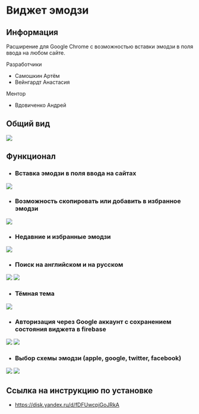 # Виджет эмодзи

## Информация

Расширение для Google Chrome с возможностью вставки эмодзи в поля ввода на любом сайте.

Разработчики

- Самошкин Артём
- Вейнгардт Анастасия

Ментор

- Вдовиченко Андрей

## Общий вид

![](readme_images/img_light.png)

## Функционал

- ### Вставка эмодзи в поля ввода на сайтах

![](readme_images/img_insert.png)

- ### Возможность скопировать или добавить в избранное эмодзи

![](readme_images/img_copy.png)

- ### Недавние и избранные эмодзи

![](readme_images/img_favourites.png)

- ### Поиск на английском и на русском

![](readme_images/img_search_1.png)
![](readme_images/img_search_2.png)

- ### Тёмная тема

![](readme_images/img_dark.png)

- ### Авторизация через Google аккаунт с сохранением состояния виджета в firebase

![](readme_images/img_auth_1.png)
![](readme_images/img_auth_2.png)

- ### Выбор схемы эмодзи (apple, google, twitter, facebook)

![](readme_images/img_scheme_1.png)
![](readme_images/img_scheme_2.png)

## Ссылка на инструкцию по установке

- https://disk.yandex.ru/d/fDFUwcpjGoJRkA
